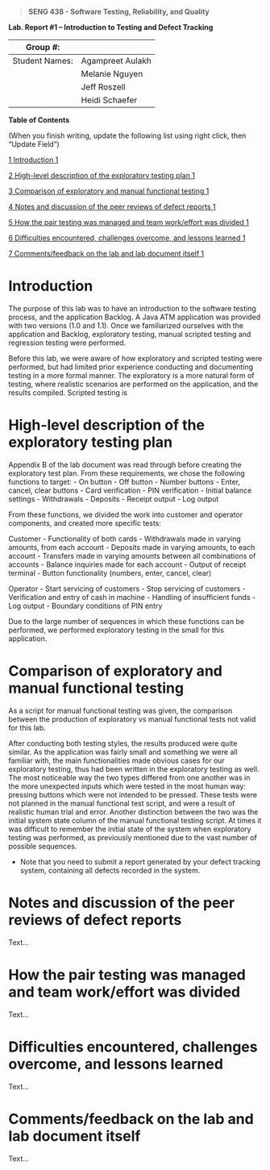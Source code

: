 >   **SENG 438 - Software Testing, Reliability, and Quality**

**Lab. Report \#1 – Introduction to Testing and Defect Tracking**

| Group \#:       |   |
|-----------------|---|
| Student Names:  | Agampreet Aulakh |
|                 | Melanie Nguyen |
|                 | Jeff Roszell |
|                 | Heidi Schaefer |

**Table of Contents**

(When you finish writing, update the following list using right click, then
“Update Field”)

[1 Introduction	1](#_Toc439194677)

[2 High-level description of the exploratory testing plan	1](#_Toc439194678)

[3 Comparison of exploratory and manual functional testing	1](#_Toc439194679)

[4 Notes and discussion of the peer reviews of defect reports	1](#_Toc439194680)

[5 How the pair testing was managed and team work/effort was
divided	1](#_Toc439194681)

[6 Difficulties encountered, challenges overcome, and lessons
learned	1](#_Toc439194682)

[7 Comments/feedback on the lab and lab document itself	1](#_Toc439194683)

# Introduction

The purpose of this lab was to have an introduction to the software testing
process, and the application Backlog. A Java ATM application was provided 
with two versions (1.0 and 1.1). Once we familiarized ourselves with the application
and Backlog, exploratory testing, manual scripted testing and regression testing
were performed.

Before this lab, we were aware of how exploratory and scripted testing were performed,
but had limited prior experience conducting and documenting testing in a more formal
manner. The exploratory is a more natural form of testing, where realistic scenarios
are performed on the application, and the results compiled. Scripted testing is 

# High-level description of the exploratory testing plan

Appendix B of the lab document was read through before creating the exploratory test plan.
From these requirements, we chose the following functions to target:
    -   On button
    -   Off button
    -   Number buttons
    -   Enter, cancel, clear buttons
    -   Card verification
    -   PIN verification
    -   Initial balance settings
    -   Withdrawals
    -   Deposits
    -   Receipt output
    -   Log output

From these functions, we divided the work into customer and operator components,
and created more specific tests:

Customer
    -   Functionality of both cards
    -   Withdrawals made in varying amounts, from each account
    -   Deposits made in varying amounts, to each account
    -   Transfers made in varying amounts between all combinations of accounts
    -   Balance inquiries made for each account
    -   Output of receipt terminal
    -   Button functionality (numbers, enter, cancel, clear)

Operator
    -   Start servicing of customers
    -   Stop servicing of customers
    -   Verification and entry of cash in machine
    -   Handling of insufficient funds
    -   Log output
    -   Boundary conditions of PIN entry

Due to the large number of sequences in which these functions can be performed,
we performed exploratory testing in the small for this application.

# Comparison of exploratory and manual functional testing

As a script for manual functional testing was given, the comparison between
the production of exploratory vs manual functional tests not valid for this lab.

After conducting both testing styles, the results produced were quite
similar. As the application was fairly small and something we were all
familiar with, the main functionalities made obvious cases for our 
exploratory testing, thus had been written in the exploratory testing as well. 
The most noticeable way the two types differed from one another
was in the more unexpected inputs which were tested in the most human way:
pressing buttons which were not intended to be pressed. These tests were not
planned in the manual functional test script, and were a result of realistic
human trial and error. Another distinction between the two was the initial 
system state column of the manual functional testing script. At times it was 
difficult to remember the initial state of the system when exploratory testing 
was performed, as previously mentioned due to the vast number of possible sequences.


-   Note that you need to submit a report generated by your defect tracking
    system, containing all defects recorded in the system.

# Notes and discussion of the peer reviews of defect reports

Text…

# How the pair testing was managed and team work/effort was divided 

Text…

# Difficulties encountered, challenges overcome, and lessons learned

Text…

# Comments/feedback on the lab and lab document itself

Text…
